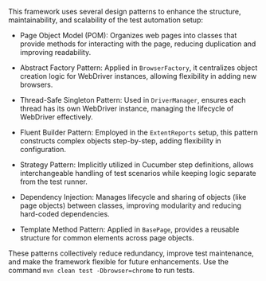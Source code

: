 This framework uses several design patterns to enhance the structure, maintainability, and scalability of the test automation setup:

- Page Object Model (POM): Organizes web pages into classes that provide methods for interacting with the page, reducing duplication and improving readability.
  
- Abstract Factory Pattern: Applied in `BrowserFactory`, it centralizes object creation logic for WebDriver instances, allowing flexibility in adding new browsers.
  
- Thread-Safe Singleton Pattern: Used in `DriverManager`, ensures each thread has its own WebDriver instance, managing the lifecycle of WebDriver effectively.

- Fluent Builder Pattern: Employed in the `ExtentReports` setup, this pattern constructs complex objects step-by-step, adding flexibility in configuration.

- Strategy Pattern: Implicitly utilized in Cucumber step definitions, allows interchangeable handling of test scenarios while keeping logic separate from the test runner.

- Dependency Injection: Manages lifecycle and sharing of objects (like page objects) between classes, improving modularity and reducing hard-coded dependencies.

- Template Method Pattern: Applied in `BasePage`, provides a reusable structure for common elements across page objects.

These patterns collectively reduce redundancy, improve test maintenance, and make the framework flexible for future enhancements. Use the command `mvn clean test -Dbrowser=chrome` to run tests.

